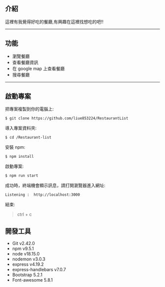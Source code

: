 

## 介紹

這裡有我覺得好吃的餐廳,有興趣在這裡找想吃的吧!!

---

## 功能

- 瀏覽餐廳
- 查看餐廳資訊
- 在 google map 上查看餐廳
- 搜尋餐廳

---

## 啟動專案

把專案複製到你的電腦上:

`$ git clone https://github.com/liue853224/RestaurantList`

導入專案資料夾:

`$ cd /Restaurant-list`

安裝 npm:

`$ npm install`

啟動專案:

`$ npm run start`

成功時，終端機會顯示訊息，請打開瀏覽器進入網址:

`Listening :  http://localhost:3000`

結束:

> ctrl + c

## 開發工具

- Git v2.42.0
- npm v9.5.1
- node v18.15.0
- nodemon v3.0.3
- express v4.19.2
- express-handlebars v7.0.7
- Bootstrap 5.2.1
- Font-awesome 5.8.1
